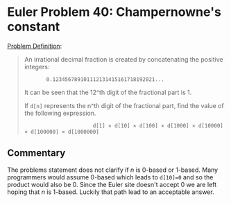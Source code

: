 # Euler Problem 40: Champernowne's constant

[Problem Definition](https://projecteuler.net/problem=40):
> An irrational decimal fraction is created by concatenating the positive integers:
>
>            0.123456789101112131415161718192021...
>
> It can be seen that the 12^th digit of the fractional part is 1.
>
> If `d[n]` represents the n^th digit of the fractional part, find the value of the following expression.
>
>                           d[1] × d[10] × d[100] × d[1000] × d[10000] × d[100000] × d[1000000]

## Commentary

The problems statement does not clarify if *n* is 0-based or 1-based.  Many programmers would
assume 0-based which leads to `d[10]=0` and so the product would also be 0.  Since the Euler
site doesn't accept 0 we are left hoping that *n* is 1-based.  Luckily that path lead to
an acceptable answer.
